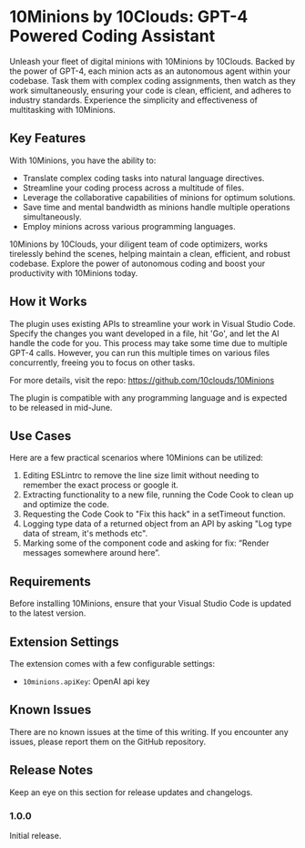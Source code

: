 # 10Minions by 10Clouds: GPT-4 Powered Coding Assistant

Unleash your fleet of digital minions with 10Minions by 10Clouds. Backed by the power of GPT-4, each minion acts as an autonomous agent within your codebase. Task them with complex coding assignments, then watch as they work simultaneously, ensuring your code is clean, efficient, and adheres to industry standards. Experience the simplicity and effectiveness of multitasking with 10Minions.

## Key Features

With 10Minions, you have the ability to:

- Translate complex coding tasks into natural language directives.
- Streamline your coding process across a multitude of files.
- Leverage the collaborative capabilities of minions for optimum solutions.
- Save time and mental bandwidth as minions handle multiple operations simultaneously.
- Employ minions across various programming languages.

10Minions by 10Clouds, your diligent team of code optimizers, works tirelessly behind the scenes, helping maintain a clean, efficient, and robust codebase. Explore the power of autonomous coding and boost your productivity with 10Minions today.

## How it Works

The plugin uses existing APIs to streamline your work in Visual Studio Code. Specify the changes you want developed in a file, hit 'Go', and let the AI handle the code for you. This process may take some time due to multiple GPT-4 calls. However, you can run this multiple times on various files concurrently, freeing you to focus on other tasks.

For more details, visit the repo: https://github.com/10clouds/10Minions

The plugin is compatible with any programming language and is expected to be released in mid-June.

## Use Cases

Here are a few practical scenarios where 10Minions can be utilized:

1. Editing ESLintrc to remove the line size limit without needing to remember the exact process or google it.
2. Extracting functionality to a new file, running the Code Cook to clean up and optimize the code.
3. Requesting the Code Cook to "Fix this hack" in a setTimeout function.
4. Logging type data of a returned object from an API by asking "Log type data of stream, it's methods etc".
5. Marking some of the component code and asking for fix: “Render messages somewhere around here”.

## Requirements

Before installing 10Minions, ensure that your Visual Studio Code is updated to the latest version.

## Extension Settings

The extension comes with a few configurable settings:

- `10minions.apiKey`: OpenAI api key

## Known Issues

There are no known issues at the time of this writing. If you encounter any issues, please report them on the GitHub repository.

## Release Notes

Keep an eye on this section for release updates and changelogs.

### 1.0.0

Initial release.
